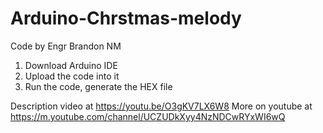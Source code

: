 # Arduino-Chrstmas-melody
Code by Engr Brandon NM
1) Download Arduino IDE
2) Upload the code into it
3) Run the code, generate the HEX file

Description video at https://youtu.be/O3gKV7LX6W8
More on youtube at https://m.youtube.com/channel/UCZUDkXyy4NzNDCwRYxWI6wQ
